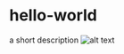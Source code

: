 # hello-world
a short description
![alt text]([image.jpg](https://images.unsplash.com/photo-1575819719798-83d97dd6949c?ixlib=rb-4.0.3&ixid=M3wxMjA3fDB8MHxzZWFyY2h8Mnx8bW91bnQlMjBldmVyZXN0fGVufDB8fDB8fHww&w=1000&q=80)https://images.unsplash.com/photo-1575819719798-83d97dd6949c?ixlib=rb-4.0.3&ixid=M3wxMjA3fDB8MHxzZWFyY2h8Mnx8bW91bnQlMjBldmVyZXN0fGVufDB8fDB8fHww&w=1000&q=80)
